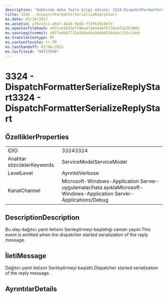 ```yaml
---
description: 'Hakkında daha fazla bilgi edinin: 3324-DispatchFormatterSerializeReplyStart'
title: 3324 - DispatchFormatterSerializeReplyStart
ms.date: 03/30/2017
ms.assetid: a76cb3c1-e6e7-4b36-9e84-f74f638c867e
ms.openlocfilehash: e67cc62915ef196a47ab44e6fb738a4f2e2b3002
ms.sourcegitcommit: ddf7edb67715a5b9a45e3dd44536dabc153c1de0
ms.translationtype: MT
ms.contentlocale: tr-TR
ms.lasthandoff: 02/06/2021
ms.locfileid: "99727930"
---
```

# <a name="3324---dispatchformatterserializereplystart"></a><span data-ttu-id="fec39-103">3324 - DispatchFormatterSerializeReplyStart</span><span class="sxs-lookup"><span data-stu-id="fec39-103">3324 - DispatchFormatterSerializeReplyStart</span></span>

## <a name="properties"></a><span data-ttu-id="fec39-104">Özellikler</span><span class="sxs-lookup"><span data-stu-id="fec39-104">Properties</span></span>  
  
|||  
|-|-|  
|<span data-ttu-id="fec39-105">ID</span><span class="sxs-lookup"><span data-stu-id="fec39-105">ID</span></span>|<span data-ttu-id="fec39-106">3324</span><span class="sxs-lookup"><span data-stu-id="fec39-106">3324</span></span>|  
|<span data-ttu-id="fec39-107">Anahtar sözcükler</span><span class="sxs-lookup"><span data-stu-id="fec39-107">Keywords</span></span>|<span data-ttu-id="fec39-108">ServiceModel</span><span class="sxs-lookup"><span data-stu-id="fec39-108">ServiceModel</span></span>|  
|<span data-ttu-id="fec39-109">Level</span><span class="sxs-lookup"><span data-stu-id="fec39-109">Level</span></span>|<span data-ttu-id="fec39-110">Ayrıntılı</span><span class="sxs-lookup"><span data-stu-id="fec39-110">Verbose</span></span>|  
|<span data-ttu-id="fec39-111">Kanal</span><span class="sxs-lookup"><span data-stu-id="fec39-111">Channel</span></span>|<span data-ttu-id="fec39-112">Microsoft-Windows-Application Server-uygulamalar/hata ayıkla</span><span class="sxs-lookup"><span data-stu-id="fec39-112">Microsoft-Windows-Application Server-Applications/Debug</span></span>|  
  
## <a name="description"></a><span data-ttu-id="fec39-113">Description</span><span class="sxs-lookup"><span data-stu-id="fec39-113">Description</span></span>  

 <span data-ttu-id="fec39-114">Bu olay dağıtıcı yanıt iletisini Serileştirmeyi başlattığı zaman yayılır.</span><span class="sxs-lookup"><span data-stu-id="fec39-114">This event is emitted when the dispatcher started serialization of the reply message.</span></span>  
  
## <a name="message"></a><span data-ttu-id="fec39-115">İleti</span><span class="sxs-lookup"><span data-stu-id="fec39-115">Message</span></span>  

 <span data-ttu-id="fec39-116">Dağıtıcı yanıt iletisini Serileştirmeyi başlattı.</span><span class="sxs-lookup"><span data-stu-id="fec39-116">Dispatcher started serialization of the reply message.</span></span>  
  
## <a name="details"></a><span data-ttu-id="fec39-117">Ayrıntılar</span><span class="sxs-lookup"><span data-stu-id="fec39-117">Details</span></span>
